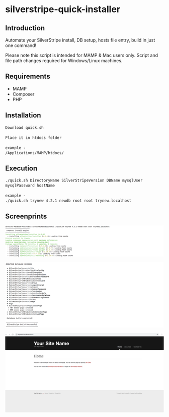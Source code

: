 # silverstripe-quick-installer

## Introduction

Automate your SilverStripe install, DB setup, hosts file entry, build in just one command!

Please note this script is intended for MAMP & Mac users only. Script and file path changes required for Windows/Linux machines.

## Requirements

* MAMP
* Composer
* PHP

## Installation

```
Download quick.sh

Place it in htdocs folder

example - 
/Applications/MAMP/htdocs/
```
## Execution

```
./quick.sh DirectoryName SilverStripeVersion DBName mysqlUser mysqlPassword hostName

example -
./quick.sh trynew 4.2.1 newdb root root trynew.localhost
```

## Screenprints

![Screenprints](https://raw.githubusercontent.com/beanjuice/silverstripe-quick-installer/master/quick-installer.png)


![Screenprints](https://raw.githubusercontent.com/beanjuice/silverstripe-quick-installer/master/quick-installer-02.png)


![Screenprints](https://raw.githubusercontent.com/beanjuice/silverstripe-quick-installer/master/localhost-site.png)

